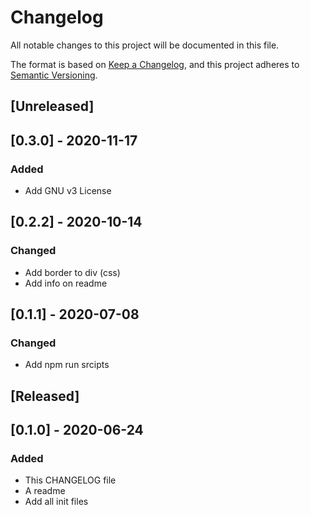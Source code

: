 # Changelog
All notable changes to this project will be documented in this file.

The format is based on [Keep a Changelog](https://keepachangelog.com/en/1.0.0/),
and this project adheres to [Semantic Versioning](https://semver.org/spec/v2.0.0.html).

## [Unreleased]

## [0.3.0] - 2020-11-17
### Added
- Add GNU v3 License

## [0.2.2] - 2020-10-14
### Changed
- Add border to div (css)
- Add info on readme

## [0.1.1] - 2020-07-08
### Changed
- Add npm run srcipts

## [Released]

## [0.1.0] - 2020-06-24
### Added
- This CHANGELOG file 
- A readme
- Add all init files
